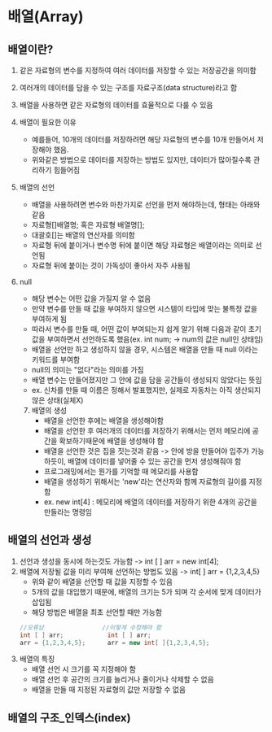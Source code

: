 # 배열(Array)

## 배열이란?

1. 같은 자료형의 변수를 지정하여 여러 데이터를 저장할 수 있는 저장공간을 의미함
2. 여러개의 데이터를 담을 수 있는 구조를 자료구조(data structure)라고 함
3. 배열을 사용하면 같은 자료형의 데이터를 효율적으로 다룰 수 있음
4. 배열이 필요한 이유
    - 예를들어, 10개의 데이터를 저장하려면 해당 자료형의 변수를 10개 만들어서 저장해야 했음.
    - 위와같은 방법으로 데이터를 저장하는 방법도 있지만, 데이터가 많아질수록 관리하기 힘들어짐
5. 배열의 선언
    - 배열을 사용하려면 변수와 마찬가지로 선언을 먼저 해야하는데, 형태는 아래와 같음
    - 자료형[]배열명; 혹은 자료형 배열명[];
    - 대괄호[]는 배열의 연산자를 의미함
    - 자료형 뒤에 붙이거나 변수명 뒤에 붙이면 해당 자료형은 배열이라는 의미로 선언됨
    - 자료형 뒤에 붙이는 것이 가독성이 좋아서 자주 사용됨
6. null
    - 해당 변수는 어떤 값을 가질지 알 수 없음
    - 만약 변수를 만들 때 값을 부여하지 않으면 시스템이 타입에 맞는 불특정 값을 부여하게 됨
    - 따라서 변수를 만들 때, 어떤 값이 부여되는지 쉽게 알기 위해 다음과 같이 초기값을 부여하면서 선언하도록 했음(ex. int num; -> num의 값은 null인 상태임)
    - 배열을 선언만 하고 생성하지 않을 경우, 시스템은 배열을 만들 때 null 이라는 키워드를 부여함
    - null의 의미는 "없다"라는 의미를 가짐
    - 배열 변수는 만들어졌지만 그 안에 값을 담을 공간들이 생성되지 않았다는 뜻임
    - ex. 신차를 만들 때 이름은 정해서 발표했지만, 실제로 자동차는 아직 생산되지 않은 상태(실체X)

    7. 배열의 생성
        - 배열을 선언한 후에는 배열을 생성해야함
        - 배열을 선언한 후 여러개의 데이터를 저장하기 위해서는 먼저 메모리에 공간을 확보하기때문에 배열을 생성해야 함
        - 배열을 선언한 것은 집을 짓는것과 같음 -> 안에 방을 만들어야 입주가 가능하듯이, 배열에 데이터를 넣어줄 수 있는 공간을 먼저 생성해줘야 함
        - 프로그래밍에서는 뭔가를 기억할 때 메모리를 사용함
        - 배열을 생성하기 위해서는 'new'라는 연산자와 함께 자료형의 길이를 지정함
        - ex. new int[4] : 메모리에 배열의 데이터를 저장하기 위한 4개의 공간을 만들라는 명령임

## 배열의 선언과 생성

1. 선언과 생성을 동시에 하는것도 가능함 -> int [ ] arr = new int[4];
2. 배열에 저장될 값을 미리 부여해 선언하는 방법도 있음 -> int[ ] arr = {1,2,3,4,5}
    - 위와 같이 배열을 선언할 때 값을 지정할 수 있음
    - 5개의 값을 대입했기 때문에, 배열의 크기는 5가 되며 각 순서에 맞게 데이터가 삽입됨
    - 해당 방법은 배열을 최초 선언할 때만 가능함
    ```java
    //오류남                //이렇게 수정해야 함
    int [ ] arr;			int [ ] arr;
	arr = {1,2,3,4,5};		arr = new int[ ]{1,2,3,4,5};
    ```
3. 배열의 특징 
    - 배열 선언 시 크기를 꼭 지정해야 함
    - 배열 선언 후 공간의 크기를 늘리거나 줄이거나 삭제할 수 없음
    - 배열을 만들 때 지정된 자료형의 값만 저장할 수 없음

## 배열의 구조_인덱스(index)

